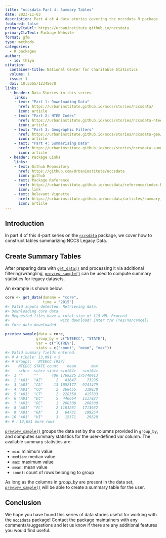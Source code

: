 ```yaml
---
title: "nccsdata Part 4: Summary Tables"
date: 2023-11-03
description: Part 4 of 4 data stories covering the nccsdata R package. This story focuses on summarising NCCS legacy data.
featured: false
primaryCtaUrl: https://urbaninstitute.github.io/nccsdata
primaryCtaText: Package Website
format: gfm
type: methods
categories:
  - R packages
author:
  - id: thiya
citation: 
  container-title: National Center for Charitable Statistics
  volume: 1
  issue: 1
  doi: 10.5555/12345678
links:
  - header: Data Stories in this series
    links:
    - text: "Part 1: Downloading Data"
      href: https://urbaninstitute.github.io/nccs/stories/nccsdata/
      icon: article
    - text: "Part 2: NTEE Codes"
      href: https://urbaninstitute.github.io/nccs/stories/nccsdata-ntee/
      icon: article
    - text: "Part 3: Geographic Filters"
      href: https://urbaninstitute.github.io/nccs/stories/nccsdata-geo/
      icon: article
    - text: "Part 4: Summarising Data"
      href: https://urbaninstitute.github.io/nccs/stories/nccsdata-summary/
      icon: article
  - header: Package Links
    links:
    - text: Github Repository
      href: https://github.com/UrbanInstitute/nccsdata
      icon: github
    - text: Package Reference
      href: https://urbaninstitute.github.io/nccsdata/reference/index.html
      icon: link
    - text: Relevant Vignette
      href: https://urbaninstitute.github.io/nccsdata/articles/summary_stats.html
      icon: article
---
```


## Introduction

In part 4 of this 4-part series on the
[`nccsdata`](https://urbaninstitute.github.io/nccsdata/) package, we
cover how to construct tables summarizing NCCS Legacy Data.

## Create Summary Tables

After preparing data with
[`get_data()`](file:///C:/Users/tpoongundranar/Documents/Urban/NCCS/nccsdata/docs/reference/get_data.html)
and processing it via additional filtering/wrangling,
[`preview_sample()`](file:///C:/Users/tpoongundranar/Documents/Urban/NCCS/nccsdata/docs/reference/preview_sample.html)
can be used to compute summary statistics for legacy datasets.

An example is shown below.

``` r
core <- get_data(dsname = "core",
                 time = "2015")
#> Valid inputs detected. Retrieving data.
#> Downloading core data
#> Requested files have a total size of 115 MB. Proceed
#>                       with download? Enter Y/N (Yes/no/cancel)
#> Core data downloaded
```

``` r
preview_sample(data = core,
              group_by = c("NTEECC", "STATE"),
              var = c("TOTREV"),
              stats = c("count", "mean", "max"))
#> Valid summary fields entered.
#> # A tibble: 13,091 × 5
#> # Groups:   NTEECC [937]
#>    NTEECC STATE count    mean       max
#>    <chr>  <chr> <int> <int64>   <int64>
#>  1 ""     ""      406 1769225 375740413
#>  2 "A01"  "AZ"      2   41647     73295
#>  3 "A01"  "CA"     13 1052177   9241479
#>  4 "A01"  "CO"      2  268455    319830
#>  5 "A01"  "CT"      2  228350    415503
#>  6 "A01"  "DC"      5  446664   1117827
#>  7 "A01"  "DE"      1  268308    268308
#>  8 "A01"  "FL"      2 1181261   1713932
#>  9 "A01"  "GA"      3   64731    109254
#> 10 "A01"  "HI"      3   15371     29528
#> # ℹ 13,081 more rows
```

[`preview_sample()`](file:///C:/Users/tpoongundranar/Documents/Urban/NCCS/nccsdata/docs/reference/preview_sample.html)
groups the data set by the columns provided in `group_by`, and computes
summary statistics for the user-defined *var* column. The available
summary statistics are:

- `min`: minimum value
- `median`: median value
- `max`: maximum value
- `mean`: mean value
- `count`: count of rows belonging to group

As long as the columns in *group_by* are present in the data set,
[`preview_sample()`](file:///C:/Users/tpoongundranar/Documents/Urban/NCCS/nccsdata/docs/reference/preview_sample.html)
will be able to create a summary table for the user.

## Conclusion

We hope you have found this series of data stories useful for working
with the
[`nccsdata`](file:///C:/Users/tpoongundranar/Documents/Urban/NCCS/nccsdata/docs/index.html)
package! Contact the package maintainers with any comments/suggestions
and let us know if there are any additional features you would find
useful.
